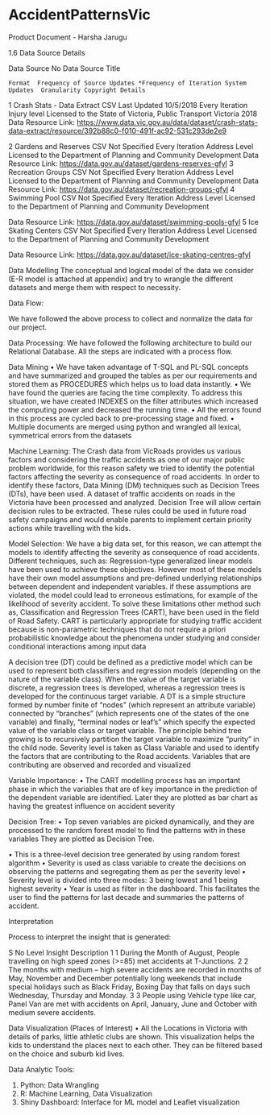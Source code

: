 # AccidentPatternsVic


Product Document - Harsha Jarugu 

1.6 Data Source Details 

Data Source No	Data Source Title 

	Format	Frequency of Source Updates	*Frequency of Iteration System Updates 	Granularity	Copyright Details
1	Crash Stats - Data Extract	CSV	Last Updated 10/5/2018	Every Iteration	Injury 
level	Licensed to the State of Victoria, Public Transport Victoria 2018
Data Resource Link:  https://www.data.vic.gov.au/data/dataset/crash-stats-data-extract/resource/392b88c0-f010-491f-ac92-531c293de2e9

2	Gardens and Reserves	CSV	Not Specified 	Every Iteration	Address Level	Licensed to the Department of Planning and Community Development
Data Resource Link:  https://data.gov.au/dataset/gardens-reserves-gfyl
3	Recreation Groups	CSV	 Not Specified	Every Iteration	Address Level 	Licensed to the Department of Planning and Community Development
Data Resource Link:   https://data.gov.au/dataset/recreation-groups-gfyl
4	Swimming Pool 	CSV	 Not Specified	Every Iteration	Address Level	Licensed to the Department of Planning and Community Development

Data Resource Link: https://data.gov.au/dataset/swimming-pools-gfyl
5	Ice Skating Centers 	CSV	 Not Specified	Every Iteration	Address Level 	Licensed to the Department of Planning and Community Development

Data Resource Link: https://data.gov.au/dataset/ice-skating-centres-gfyl
 
Data Modelling 
The conceptual and logical model of the data we consider (E-R model is attached at appendix) and try to wrangle the different datasets and merge them with respect to necessity.
 
Data Flow:
 

 We have followed the above process to collect and normalize the data for our project. 

Data Processing:
We have followed the following architecture to build our Relational Database. All the steps are indicated with a process flow. 

 

Data Mining
•	We have taken advantage of T-SQL and PL-SQL concepts and have summarized and grouped the tables as per our requirements and stored them as PROCEDURES which helps us to load data instantly.
•	We have found the queries are facing the time complexity. To address this situation, we have created INDEXES on the filter attributes which increased the computing power and decreased the running time. 
•	All the errors found in this process are cycled back to pre-processing stage and fixed.
•	Multiple documents are merged using python and wrangled all lexical, symmetrical errors from the datasets
 

Machine Learning: 
The Crash data from VicRoads provides us various factors and considering the traffic accidents as one of our major public problem worldwide, for this reason safety we tried to identify the potential factors affecting the severity as consequence of road accidents. In order to identify these factors, Data Mining (DM) techniques such as Decision Trees (DTs), have been used. A dataset of traffic accidents on roads in the Victoria have been processed and analyzed. Decision Tree will allow certain decision rules to be extracted. These rules could be used in future road safety campaigns and would enable parents to implement certain priority actions while travelling with the kids. 

Model Selection: 
We have a big data set, for this reason, we can attempt the models to identify affecting the severity as consequence of road accidents. Different techniques, such as: Regression-type generalized linear models have been used to achieve these objectives. However most of these models have their own model assumptions and pre-defined underlying relationships between dependent and independent variables. if these assumptions are violated, the model could lead to erroneous estimations, for example of the likelihood of severity accident. To solve these limitations other method such as, Classification and Regression Trees (CART), have been used in the field of Road Safety. CART is particularly appropriate for studying traffic accident because is non-parametric techniques that do not require a priori probabilistic knowledge about the phenomena under studying and consider conditional interactions among input data 
 
A decision tree (DT) could be defined as a predictive model which can be used to represent both classifiers and regression models (depending on the nature of the variable class). When the value of the target variable is discrete, a regression trees is developed, whereas a regression trees is developed for the continuous target variable. A DT is a simple structure formed by number finite of “nodes” (which represent an attribute variable) connected by “branches” (which represents one of the states of the one variable) and finally, “terminal nodes or leaf’s” which specify the expected value of the variable class or target variable. The principle behind tree growing is to recursively partition the target variable to maximize “purity” in the child node. Severity level is taken as Class Variable and used to identify the factors that are contributing to the Road accidents. Variables that are contributing are observed and recorded and visualized

Variable Importance:
•	The CART modelling process has an important phase in which the variables that are of key importance in the prediction of the dependent variable are identified. Later they are plotted as bar chart as having the greatest influence on accident severity
 

Decision Tree:
•	Top seven variables are picked dynamically, and they are processed to the random forest model to find the patterns with in these variables They are plotted as Decision Tree.
		 

•	This is a three-level decision tree generated by using random forest algorithm 
•	Severity is used as class variable to create the decisions on observing the patterns and segregating them as per the severity level 
•	Severity level is divided into three modes: 3 being lowest and 1 being highest severity
•	Year is used as filter in the dashboard. This facilitates the user to find the patterns for last decade and summaries the patterns of accident.


 
Interpretation 


Process to interpret the insight that is generated:

S No	Level	Insight Description
1	1	During the Month of August, People travelling on high speed zones (>=85) met accidents at T-Junctions.
2	2	The months with medium – high severe accidents are recorded in months of May, November and December potentially long weekends that include special holidays such as Black Friday, Boxing Day that falls on days such Wednesday, Thursday and Monday.
3	3	People using Vehicle type like car, Panel Van are met with accidents on April, January, June and October with medium severe accidents.

Data Visualization (Places of Interest)
•	All the Locations in Victoria with details of parks, little athletic clubs are shown. This visualization helps the kids to understand the places next to each other. They can be filtered based on the choice and suburb kid lives.

 



Data Analytic Tools:
1.	Python: Data Wrangling 
2.	R: Machine Learning, Data Visualization 
3.	Shiny Dashboard: Interface for ML model and Leaflet visualization 












 

